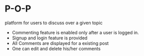 # P-O-P
platform for users to discuss over a given topic
- Commenting feature is enabled only after a user is logged in.
- Signup and login feature is provided
- All Comments are displayed for a existing post
- One can edit and delete his/her comments
